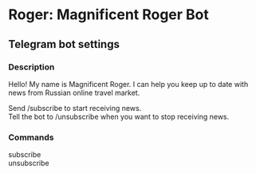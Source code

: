 Roger: Magnificent Roger Bot
============================

## Telegram bot settings

### Description
Hello! My name is Magnificent Roger.
I can help you keep up to date with news from Russian online travel market.

Send /subscribe to start receiving news.  
Tell the bot to /unsubscribe when you want to stop receiving news.


### Commands
subscribe  
unsubscribe
